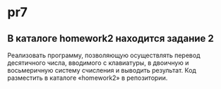 # pr7


## В каталоге homework2 находится задание 2

Реализовать программу, позволяющую осуществлять перевод
десятичного числа, вводимого с клавиатуры, в двоичную и восьмеричную
систему счисления и выводить результат. Код разместить в каталоге
«homework2» в репозитории.